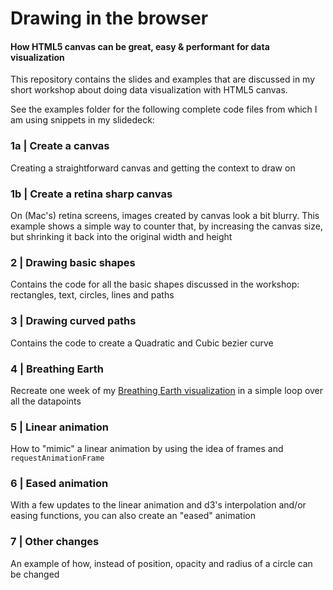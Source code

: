 # Drawing in the browser
#### How HTML5 canvas can be great, easy & performant for data visualization

This repository contains the slides and examples that are discussed in my short workshop about doing data visualization with HTML5 canvas.

See the examples folder for the following complete code files from which I am using snippets in my slidedeck:

### 1a | Create a canvas
Creating a straightforward canvas and getting the context to draw on

### 1b | Create a retina sharp canvas
On (Mac's) retina screens, images created by canvas look a bit blurry. This example shows a simple way to counter that, by increasing the canvas size, but shrinking it back into the original width and height

### 2 | Drawing basic shapes
Contains the code for all the basic shapes discussed in the workshop: rectangles, text, circles, lines and paths

### 3 | Drawing curved paths
Contains the code to create a Quadratic and Cubic bezier curve

### 4 | Breathing Earth
Recreate one week of my [Breathing Earth visualization](http://www.datasketch.es/img/april-nadieh.jpg) in a simple loop over all the datapoints

### 5 | Linear animation
How to "mimic" a linear animation by using the idea of frames and `requestAnimationFrame`

### 6 | Eased animation
With a few updates to the linear animation and d3's interpolation and/or easing functions, you can also create an "eased" animation

### 7 | Other changes
An example of how, instead of position, opacity and radius of a circle can be changed